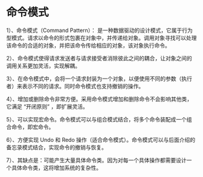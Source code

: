 # 命令模式

1）、命令模式（Command Pattern）： 是一种数据驱动的设计模式，它属于行为型模式。请求以命令的形式包裹在对象中，并传递给对象。调用对象寻找可以处理该命令的合适的对象，并把该命令传给相应的对象，该对象执行命令。

2）、命令模式使得请求发送者与请求接受者消除彼此之间的耦合，让对象之间的调用关系更加灵活，实现解耦。

3）、在命令模式中，会将一个请求封装为一个对象，以便使用不同的参数（执行者）来表示不同的请求。同时命令模式也支持撤销的操作。

4）、增加或删除命令非常方便。采用命令模式增加和删除命令不会影响其他类，它满足 “开闭原则” ，即扩展灵活。

5）、可以实现宏命令。命令模式可以与组合模式结合，将多个命令装配成一个组合命令，即宏命令。

6）、方便实现 Undo 和 Redo 操作（适合命令模式）。命令模式可以与后面介绍的备忘录模式结合，实现命令的撤销与恢复。

7）、其缺点是：可能产生大量具体命令类。因为对每一个具体操作都需要设计一个具体命令类，这将增加系统的复杂性。

#